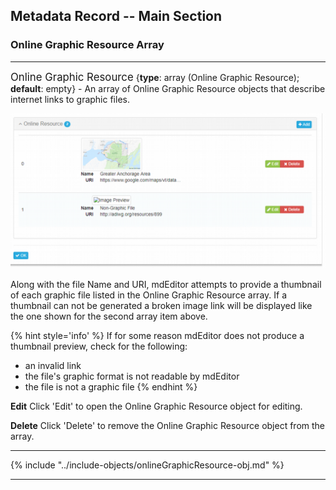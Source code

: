 ## Metadata Record -- Main Section
### Online Graphic Resource Array
---

<span class="md-panel" style="font-size: larger">Online Graphic Resource</span> {**type**: array (<span class="md-panel">Online Graphic Resource</span>); **default**: empty} - An array of <span class="md-panel">Online Graphic Resource</span> objects that describe internet links to graphic files.  

![Online Graphic Resource Array](/assets/reference/edit-objects/main/onlineGraphicResource-array.png)

Along with the file <span class="md-element">Name</span> and <span class="md-element">URI</span>, mdEditor attempts to provide a thumbnail of each graphic file listed in the <span class="md-panel">Online Graphic Resource</span> array.  If a thumbnail can not be generated a broken image link will be displayed like the one shown for the second array item above.  

{% hint style='info' %}
  If for some reason mdEditor does not produce a thumbnail preview, check for the following:
  * an invalid link 
  * the file's graphic format is not readable by mdEditor
  * the file is not a graphic file 
{% endhint %} 

<strong class="btn btn-success btn-xs"> <i class="fa fa-pencil"> </i> Edit</strong> Click 'Edit' to open the <span class="md-panel">Online Graphic Resource</span> object for editing.

<strong class="btn btn-danger btn-xs"> <i class="fa fa-times"> </i> Delete</strong> Click 'Delete' to remove the <span class="md-panel">Online Graphic Resource</span> object from the array.

---

{% include "../include-objects/onlineGraphicResource-obj.md" %}

---
